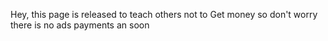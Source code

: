 Hey, this page is released to teach others not to
Get money so don't worry there is no ads payments an soon
